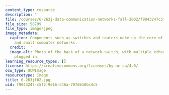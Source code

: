 ```yaml
---
content_type: resource
description: ''
file: /courses/6-263j-data-communication-networks-fall-2002/f9043247c5f29e16c46a707de10bc4c5_6-263jf02.jpg
file_size: 58799
file_type: image/jpeg
image_metadata:
  caption: Components such as switches and routers make up the core of both large
    and small computer networks.
  credit: ''
  image-alt: Photo of the back of a network switch, with multiple ethernet cables
    plugged in.
learning_resource_types: []
license: https://creativecommons.org/licenses/by-nc-sa/4.0/
ocw_type: OCWImage
resourcetype: Image
title: 6-263jf02.jpg
uid: f9043247-c5f2-9e16-c46a-707de10bc4c5
---
```

